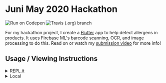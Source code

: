 # Juni May 2020 Hackathon 

![Run on Codepen](https://img.shields.io/badge/-Run%20on%20Codepen-blue?style=for-the-badge&logo=codepen)
![Travis (.org) branch](https://img.shields.io/travis/gideon357/Juni-May-Hackathon/master?style=for-the-badge)


For my hackathon project, I create a [Flutter](flutter.dev) app to help detect allergens in products. It uses Firebase ML's barcode scanning, OCR, and image processing to do this. Read on or watch my [submission video](example.com) for more info!

## Usage / Viewing Instructions
<details>
<summary> REPL.it </summary>
 Unfortunatley, repl doesn't support flutter, but feel free to read the code. Follow the link to the codepen to see it in action.
</details>

<details>
  <summary>Local</summary>
  Just clone the repo, cd into the app directory, and flutter run!
</details>
